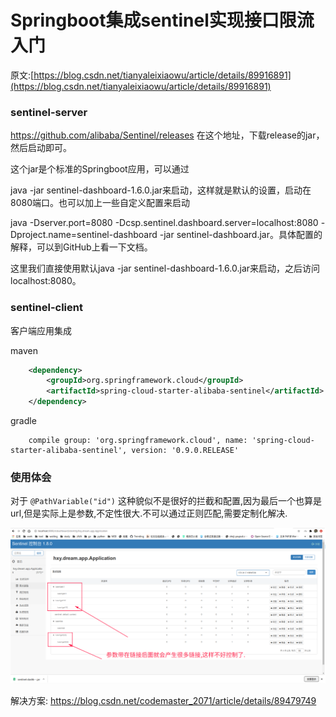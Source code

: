 Springboot集成sentinel实现接口限流入门
===

原文:[https://blog.csdn.net/tianyaleixiaowu/article/details/89916891](https://blog.csdn.net/tianyaleixiaowu/article/details/89916891)

### sentinel-server

https://github.com/alibaba/Sentinel/releases 在这个地址，下载release的jar，然后启动即可。

这个jar是个标准的Springboot应用，可以通过

java -jar sentinel-dashboard-1.6.0.jar来启动，这样就是默认的设置，启动在8080端口。也可以加上一些自定义配置来启动

java -Dserver.port=8080 -Dcsp.sentinel.dashboard.server=localhost:8080 -Dproject.name=sentinel-dashboard -jar sentinel-dashboard.jar。具体配置的解释，可以到GitHub上看一下文档。

这里我们直接使用默认java -jar sentinel-dashboard-1.6.0.jar来启动，之后访问localhost:8080。

### sentinel-client

客户端应用集成

maven
```xml
    <dependency>
        <groupId>org.springframework.cloud</groupId>
        <artifactId>spring-cloud-starter-alibaba-sentinel</artifactId>
    </dependency>
```
gradle
```
    compile group: 'org.springframework.cloud', name: 'spring-cloud-starter-alibaba-sentinel', version: '0.9.0.RELEASE'
```

### 使用体会

对于 `@PathVariable("id")` 这种貌似不是很好的拦截和配置,因为最后一个也算是url,但是实际上是参数,不定性很大.不可以通过正则匹配,需要定制化解决.

![](./img/sentinel.png)

解决方案: https://blog.csdn.net/codemaster_2071/article/details/89479749